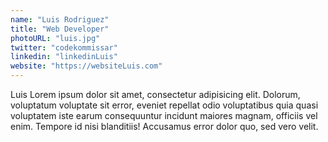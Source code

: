 ```yaml
---
name: "Luis Rodriguez"
title: "Web Developer"
photoURL: "luis.jpg"
twitter: "codekommissar"
linkedin: "linkedinLuis"
website: "https://websiteLuis.com"
---
```


Luis Lorem ipsum dolor sit amet, consectetur adipisicing elit. Dolorum, voluptatum voluptate sit error, eveniet repellat odio voluptatibus quia quasi voluptatem iste earum consequuntur incidunt maiores magnam, officiis vel enim. Tempore id nisi blanditiis! Accusamus error dolor quo, sed vero velit.
